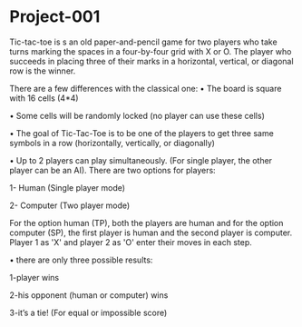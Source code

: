 # Project-001
Tic-tac-toe is s an old paper-and-pencil game for two players who take turns marking the spaces in a four-by-four grid with X or O. The player who succeeds in placing three of their marks in a horizontal, vertical, or diagonal row is the winner.

There are a few differences with the classical one: • The board is square with 16 cells (4*4)

• Some cells will be randomly locked (no player can use these cells)

• The goal of Tic-Tac-Toe is to be one of the players to get three same symbols in a row (horizontally, vertically, or diagonally)

• Up to 2 players can play simultaneously. (For single player, the other player can be an AI). There are two options for players:

1- Human (Single player mode)

2- Computer (Two player mode)

For the option human (TP), both the players are human and for the option computer (SP), the first player is human and the second player is computer. Player 1 as 'X' and player 2 as 'O' enter their moves in each step.

• there are only three possible results:

1-player wins

2-his opponent (human or computer) wins

3-it’s a tie! (For equal or impossible score)
